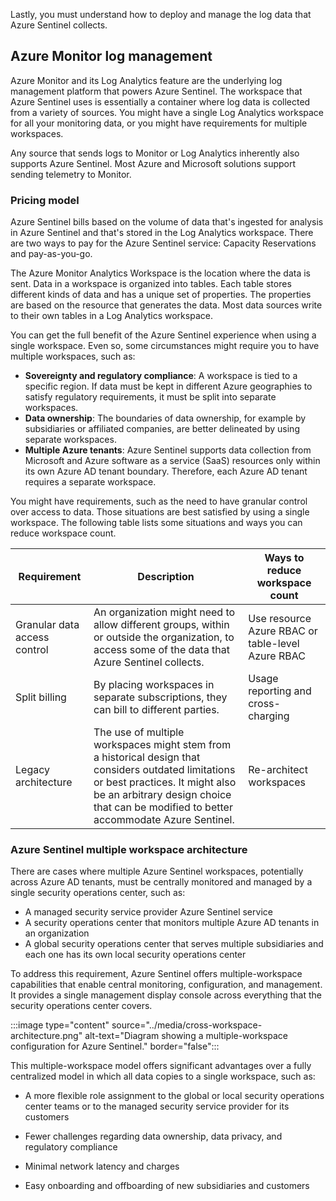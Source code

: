 Lastly, you must understand how to deploy and manage the log data that Azure Sentinel collects.

## Azure Monitor log management

Azure Monitor and its Log Analytics feature are the underlying log management platform that powers Azure Sentinel. The workspace that Azure Sentinel uses is essentially a container where log data is collected from a variety of sources. You might have a single Log Analytics workspace for all your monitoring data, or you might have requirements for multiple workspaces.

Any source that sends logs to Monitor or Log Analytics inherently also supports Azure Sentinel. Most Azure and Microsoft solutions support sending telemetry to Monitor.

### Pricing model

Azure Sentinel bills based on the volume of data that's ingested for analysis in Azure Sentinel and that's stored in the Log Analytics workspace. There are two ways to pay for the Azure Sentinel service: Capacity Reservations and pay-as-you-go.

The Azure Monitor Analytics Workspace is the location where the data is sent. Data in a workspace is organized into tables. Each table stores different kinds of data and has a unique set of properties. The properties are based on the resource that generates the data. Most data sources write to their own tables in a Log Analytics workspace.

You can get the full benefit of the Azure Sentinel experience when using a single workspace. Even so, some circumstances might require you to have multiple workspaces, such as:

- **Sovereignty and regulatory compliance**: A workspace is tied to a specific region. If data must be kept in different Azure geographies to satisfy regulatory requirements, it must be split into separate workspaces.
- **Data ownership**: The boundaries of data ownership, for example by subsidiaries or affiliated companies, are better delineated by using separate workspaces.
- **Multiple Azure tenants**: Azure Sentinel supports data collection from Microsoft and Azure software as a service (SaaS) resources only within its own Azure AD tenant boundary. Therefore, each Azure AD tenant requires a separate workspace.

You might have requirements, such as the need to have granular control over access to data. Those situations are best satisfied by using a single workspace. The following table lists some situations and ways you can reduce workspace count.

|Requirement|Description|Ways to reduce workspace count|
|---|---|---|
|Granular data access control|An organization might need to allow different groups, within or outside the organization, to access some of the data that Azure Sentinel collects.|Use resource Azure RBAC or table-level Azure RBAC|
|Split billing|By placing workspaces in separate subscriptions, they can bill to different parties.|Usage reporting and cross-charging|
|Legacy architecture|The use of multiple workspaces might stem from a historical design that considers outdated limitations or best practices. It might also be an arbitrary design choice that can be modified to better accommodate Azure Sentinel.|Re-architect workspaces|

### Azure Sentinel multiple workspace architecture

There are cases where multiple Azure Sentinel workspaces, potentially across Azure AD tenants, must be centrally monitored and managed by a single security operations center, such as:

- A managed security service provider Azure Sentinel service
- A security operations center that monitors multiple Azure AD tenants in an organization
- A global security operations center that serves multiple subsidiaries and each one has its own local security operations center

To address this requirement, Azure Sentinel offers multiple-workspace capabilities that enable central monitoring, configuration, and management. It provides a single management display console across everything that the security operations center covers.

:::image type="content" source="../media/cross-workspace-architecture.png" alt-text="Diagram showing a multiple-workspace configuration for Azure Sentinel." border="false":::

This multiple-workspace model offers significant advantages over a fully centralized model in which all data copies to a single workspace, such as:

- A more flexible role assignment to the global or local security operations center teams or to the managed security service provider for its customers

- Fewer challenges regarding data ownership, data privacy, and regulatory compliance

- Minimal network latency and charges

- Easy onboarding and offboarding of new subsidiaries and customers
